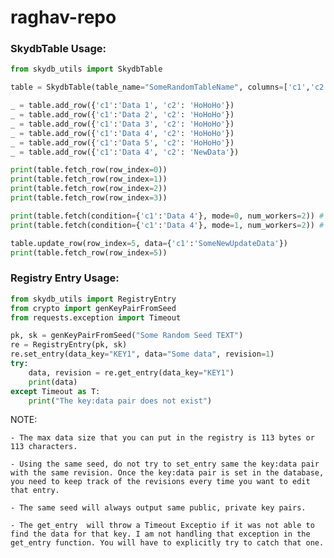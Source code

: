 # raghav-repo
### SkydbTable Usage:
```python
from skydb_utils import SkydbTable

table = SkydbTable(table_name="SomeRandomTableName", columns=['c1','c2'], seed="RANDOM SEED")

_ = table.add_row({'c1':'Data 1', 'c2': 'HoHoHo'})
_ = table.add_row({'c1':'Data 2', 'c2': 'HoHoHo'})
_ = table.add_row({'c1':'Data 3', 'c2': 'HoHoHo'})
_ = table.add_row({'c1':'Data 4', 'c2': 'HoHoHo'})
_ = table.add_row({'c1':'Data 5', 'c2': 'HoHoHo'})
_ = table.add_row({'c1':'Data 4', 'c2': 'NewData'})

print(table.fetch_row(row_index=0))
print(table.fetch_row(row_index=1))
print(table.fetch_row(row_index=2))
print(table.fetch_row(row_index=3))

print(table.fetch(condition={'c1':'Data 4'}, mode=0, num_workers=2)) # fetch one row
print(table.fetch(condition={'c1':'Data 4'}, mode=1, num_workers=2)) # fetch all rows

table.update_row(row_index=5, data={'c1':'SomeNewUpdateData'})
print(table.fetch_row(row_index=5))
```

### Registry Entry Usage:
```python
from skydb_utils import RegistryEntry
from crypto import genKeyPairFromSeed
from requests.exception import Timeout

pk, sk = genKeyPairFromSeed("Some Random Seed TEXT")
re = RegistryEntry(pk, sk)
re.set_entry(data_key="KEY1", data="Some data", revision=1)
try:
	data, revision = re.get_entry(data_key="KEY1")
	print(data)
except Timeout as T:
	print("The key:data pair does not exist")
```

NOTE:
	
	- The max data size that you can put in the registry is 113 bytes or 113 characters.

	- Using the same seed, do not try to set_entry same the key:data pair with the same revision. Once the key:data pair is set in the database, you need to keep track of the revisions every time you want to edit that entry.

	- The same seed will always output same public, private key pairs.

	- The get_entry  will throw a Timeout Exceptio if it was not able to find the data for that key. I am not handling that exception in the get_entry function. You will have to explicitly try to catch that one.
